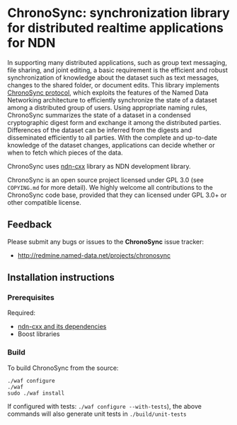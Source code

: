 ChronoSync: synchronization library for distributed realtime applications for NDN
=================================================================================

In supporting many distributed applications, such as group text messaging, file sharing,
and joint editing, a basic requirement is the efficient and robust synchronization of
knowledge about the dataset such as text messages, changes to the shared folder, or
document edits.  This library implements
[ChronoSync protocol](http://named-data.net/wp-content/uploads/2014/03/chronosync-icnp2013.pdf),
which exploits the features of the Named Data Networking architecture to efficiently
synchronize the state of a dataset among a distributed group of users.  Using appropriate
naming rules, ChronoSync summarizes the state of a dataset in a condensed cryptographic
digest form and exchange it among the distributed parties.  Differences of the dataset can
be inferred from the digests and disseminated efficiently to all parties.  With the
complete and up-to-date knowledge of the dataset changes, applications can decide whether
or when to fetch which pieces of the data.

ChronoSync uses [ndn-cxx](https://github.com/named-data/ndn-cxx) library as NDN
  development library.

ChronoSync is an open source project licensed under GPL 3.0 (see `COPYING.md` for more
detail).  We highly welcome all contributions to the ChronoSync code base, provided that
they can licensed under GPL 3.0+ or other compatible license.

Feedback
--------

Please submit any bugs or issues to the **ChronoSync** issue tracker:

* http://redmine.named-data.net/projects/chronosync

Installation instructions
-------------------------

### Prerequisites

Required:

* [ndn-cxx and its dependencies](http://named-data.net/doc/ndn-cxx/)
* Boost libraries

### Build

To build ChronoSync from the source:

    ./waf configure
    ./waf
    sudo ./waf install

If configured with tests: `./waf configure --with-tests`), the above commands will also
generate unit tests in `./build/unit-tests`
